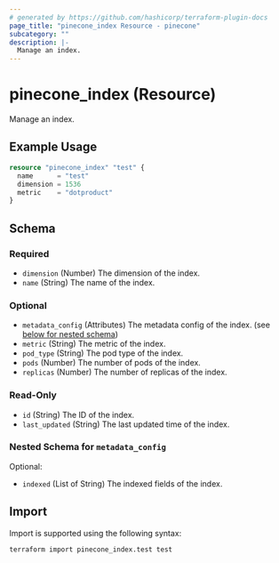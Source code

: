 ```yaml
---
# generated by https://github.com/hashicorp/terraform-plugin-docs
page_title: "pinecone_index Resource - pinecone"
subcategory: ""
description: |-
  Manage an index.
---
```


# pinecone_index (Resource)

Manage an index.

## Example Usage

```terraform
resource "pinecone_index" "test" {
  name      = "test"
  dimension = 1536
  metric    = "dotproduct"
}
```

<!-- schema generated by tfplugindocs -->
## Schema

### Required

- `dimension` (Number) The dimension of the index.
- `name` (String) The name of the index.

### Optional

- `metadata_config` (Attributes) The metadata config of the index. (see [below for nested schema](#nestedatt--metadata_config))
- `metric` (String) The metric of the index.
- `pod_type` (String) The pod type of the index.
- `pods` (Number) The number of pods of the index.
- `replicas` (Number) The number of replicas of the index.

### Read-Only

- `id` (String) The ID of the index.
- `last_updated` (String) The last updated time of the index.

<a id="nestedatt--metadata_config"></a>
### Nested Schema for `metadata_config`

Optional:

- `indexed` (List of String) The indexed fields of the index.

## Import

Import is supported using the following syntax:

```shell
terraform import pinecone_index.test test
```
